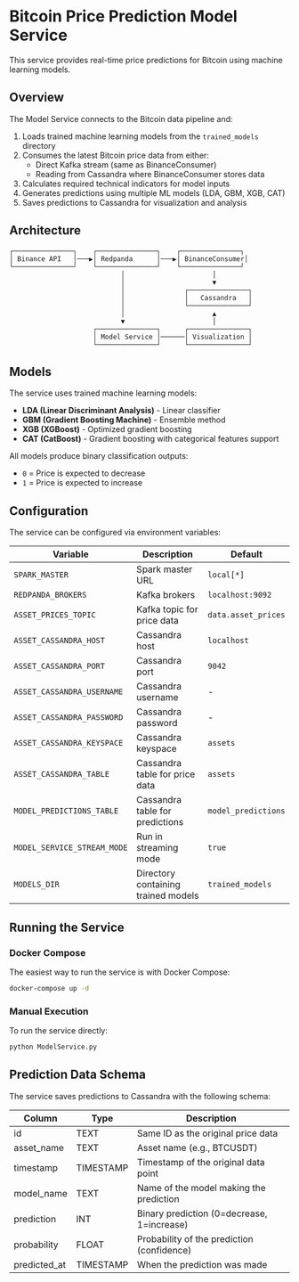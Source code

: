 # Bitcoin Price Prediction Model Service

This service provides real-time price predictions for Bitcoin using machine learning models.

## Overview

The Model Service connects to the Bitcoin data pipeline and:

1. Loads trained machine learning models from the `trained_models` directory
2. Consumes the latest Bitcoin price data from either:
   - Direct Kafka stream (same as BinanceConsumer)
   - Reading from Cassandra where BinanceConsumer stores data
3. Calculates required technical indicators for model inputs
4. Generates predictions using multiple ML models (LDA, GBM, XGB, CAT)
5. Saves predictions to Cassandra for visualization and analysis

## Architecture

```
┌───────────────┐    ┌───────────────┐    ┌───────────────┐
│ Binance API   │───▶│ Redpanda      │───▶│ BinanceConsumer│
└───────────────┘    └───────────────┘    └───────────────┘
                            │                      │
                            │                      ▼
                            │               ┌───────────────┐
                            │               │   Cassandra   │
                            │               └───────────────┘
                            │                      ▲
                            ▼                      │
                     ┌───────────────┐      ┌───────────────┐
                     │ Model Service │──────│ Visualization │
                     └───────────────┘      └───────────────┘
```

## Models

The service uses trained machine learning models:

- **LDA (Linear Discriminant Analysis)** - Linear classifier
- **GBM (Gradient Boosting Machine)** - Ensemble method
- **XGB (XGBoost)** - Optimized gradient boosting
- **CAT (CatBoost)** - Gradient boosting with categorical features support

All models produce binary classification outputs:
- `0` = Price is expected to decrease
- `1` = Price is expected to increase

## Configuration

The service can be configured via environment variables:

| Variable | Description | Default |
|----------|-------------|---------|
| `SPARK_MASTER` | Spark master URL | `local[*]` |
| `REDPANDA_BROKERS` | Kafka brokers | `localhost:9092` |
| `ASSET_PRICES_TOPIC` | Kafka topic for price data | `data.asset_prices` |
| `ASSET_CASSANDRA_HOST` | Cassandra host | `localhost` |
| `ASSET_CASSANDRA_PORT` | Cassandra port | `9042` |
| `ASSET_CASSANDRA_USERNAME` | Cassandra username | - |
| `ASSET_CASSANDRA_PASSWORD` | Cassandra password | - |
| `ASSET_CASSANDRA_KEYSPACE` | Cassandra keyspace | `assets` |
| `ASSET_CASSANDRA_TABLE` | Cassandra table for price data | `assets` |
| `MODEL_PREDICTIONS_TABLE` | Cassandra table for predictions | `model_predictions` |
| `MODEL_SERVICE_STREAM_MODE` | Run in streaming mode | `true` |
| `MODELS_DIR` | Directory containing trained models | `trained_models` |

## Running the Service

### Docker Compose

The easiest way to run the service is with Docker Compose:

```bash
docker-compose up -d
```

### Manual Execution

To run the service directly:

```bash
python ModelService.py
```

## Prediction Data Schema

The service saves predictions to Cassandra with the following schema:

| Column | Type | Description |
|--------|------|-------------|
| id | TEXT | Same ID as the original price data |
| asset_name | TEXT | Asset name (e.g., BTCUSDT) |
| timestamp | TIMESTAMP | Timestamp of the original data point |
| model_name | TEXT | Name of the model making the prediction |
| prediction | INT | Binary prediction (0=decrease, 1=increase) |
| probability | FLOAT | Probability of the prediction (confidence) |
| predicted_at | TIMESTAMP | When the prediction was made 